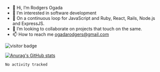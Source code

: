 - 👋 Hi, I’m Rodgers Ogada
- 👀 I’m interested in software development
- 🌱 On a continuous loop for JavaScript and Ruby, React, Rails, Node.js and ExpressJS.
- 💞️ I’m looking to collaborate on projects that touch on the same.
- 📫 How to reach me ogadarodgers@gmail.com

![visitor badge](https://visitor-badge.glitch.me/badge?page_id=ogada-otieno.visitor-badge)

[![Anurag's GitHub stats](https://github-readme-stats.vercel.app/api?username=ogada-otieno)](https://github.com/anuraghazra/github-readme-stats) 
<!--START_SECTION:waka-->

```txt
No activity tracked
```

<!--END_SECTION:waka-->

<!---
ogada-otieno/ogada-otieno is a ✨ special ✨ repository because its `README.md` (this file) appears on your GitHub profile.
You can click the Preview link to take a look at your changes.
--->
